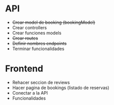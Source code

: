 # API
- ~~Crear model de booking (bookingModel)~~
- Crear controllers
- Crear funciones models
- ~~Crear routes~~
- ~~Definir nombres endpoints~~
- Terminar funcionalidades

# Frontend
- Rehacer seccion de reviews
- Hacer pagina de bookings (listado de reservas)
- Conectar a la API
- Funcionalidades